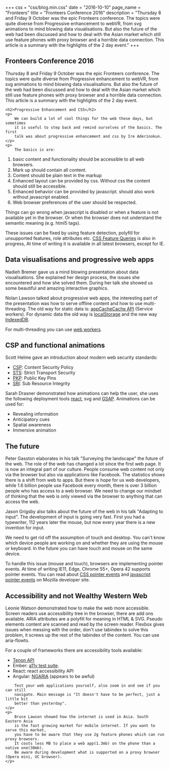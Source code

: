 +++
css = "css/blog.min.css"
date = "2016-10-10"
page_name = "Fronteers"
title = "Fronteers Conference 2016"
description = "Thursday 8 and Friday 9 October was the epic Fronteers conference. The topics were quite diverse from Progressive enhancement to webVR, from svg animations to mind blowing data visualisations. But also the future of the web had been discussed and how to deal with the Asian market which still use feature phones with proxy browser and a horrible data connection. This article is a summary with the highlights of the 2 day event."
+++

<article role="article">
    <h1>Fronteers Conference 2016</h1>
    <p>
        Thursday 8 and Friday 9 October was the epic Fronteers conference.
        The topics were quite diverse from Progressive enhancement to webVR,
        from svg animations to mind blowing data visualisations. But also the
        future of the web had been discussed and how to deal with the Asian market
        which still use feature phones with proxy browser and a horrible data connection.
        This article is a summary with the highlights of the 2 day event.
    </p>

    <h2>Progressive Enhancement and CSS</h2>
    <p>
        We can build a lot of cool things for the web these days, but sometimes
        it is useful to step back and remind ourselves of the basics. The first
        talk was about progressive enhancement and css by Ire Aderinokun.
    </p>
    <p>
        The basics is are:
   </p>
   <ol>
        <li>basic content and functionality should be accessible to all web browsers. </li>
        <li>Mark up should contain all content.</li>
        <li>Content should be plain text in the markup</li>
        <li>Enhanced layout can be provided by css. Without css the content should still be accessible.</li>
        <li>Enhanced behavior can be provided by javascript. should also work without javascript enabled.</li>
        <li>Web browser preferences of the user should be respected.</li>
    </ol>
    <p>
        Things can go wrong when javascript is disabled or when a feature is not
        available yet in the browser. Or when the browser does not understand the
        semantic meaning (e.g. html5 tags).
    </p>
    <p>
        These issues can be fixed by using feature detection, polyfill for unsupported
        features, role attributes etc. <a href="https://developer.mozilla.org/en-US/docs/Web/CSS/@supports">CSS Feature Queries</a>
        is also in progress, At time of writing it is available in all latest browsers, except for IE.
    </p>
    <h2>Data visualisations and progressive web apps</h2>
    <p>
        Nadieh Bremer gave us a mind blowing presentation about data visualisations.
        She explained her design process, the issues she encountered and how she solved
        them. During her talk she showed us some beautiful and amazing interactive graphics.
    </p>
    <p>
        Nolan Lawson talked about progressive web apps, the interesting part of
        the presentation was how to serve offline content and how to use multi-threading.
        The old way for static data is:
        <a href=="https://www.html5rocks.com/en/tutorials/appcache/beginner/">appCache</a?.
        The new way: <a href="https://developers.google.com/web/fundamentals/getting-started/primers/service-workers">Cache API</a> (Service workers). For dynamic data the
        old way is <a href="https://developer.mozilla.org/en-US/docs/Web/API/Web_Storage_API/Using_the_Web_Storage_API">localStorage</a> and the new way <a href="http://blogs.shephertz.com/2014/01/14/html5-learn-how-to-use-indexeddb/">IndexedDB</a>.
    </p>
    <p>
        For multi-threading you can use <a href="http://www.htmlgoodies.com/html5/tutorials/introducing-html-5-web-workers-bringing-multi-threading-to-javascript.html#fbid=bNp9ZTkylph">web workers</a>.
    </p>
    <h2>CSP and functional animations</h2>
    <p>
        Scott Helme gave an introduction about modern web security standards:
    </p>
    <ul>
        <li><a href=""https://developer.mozilla.org/en-US/docs/Web/Security/CSP/Introducing_Content_Security_Policy>CSP</a>: Content Security Policy</li>
        <li><a href="https://developer.mozilla.org/en-US/docs/Web/Security/HTTP_strict_transport_security">STS</a>: Strict Transport Security</li>
        <li><a href="https://developer.mozilla.org/en-US/docs/Web/Security/Public_Key_Pinning">PKP</a>: Public Key Pins</li>
        <li><a href="https://developer.mozilla.org/en-US/docs/Web/Security/Subresource_Integrity">SRI</a>: Sub Resource Integrity</li>
    </ul>
    <p>
        Sarah Drasner demonstrated how animations can help the user, she uses the
        following deployment tools <a href="https://facebook.github.io/react/">react</a>,
        svg and <a href="http://greensock.com/">GSAP</a>. Animations can be used for:
    </p>
    <ul>
        <li>Revealing information</li>
        <li>Anticipatory cues</li>
        <li>Spatial awareness</li>
        <li>Immersive animation</li>
    </ul>
    <h2>The future</h2>
    <p>
        Peter Gasston elaborates in his talk "Surveying the landscape" the future
        of the web. The role of the web has changed a lot since the first web page.
        It is now an integral part of our culture. People consume web content not
        only via the browser but also via applications like Facebook. The
        statistics shows there is a shift from web to apps. But there is
        hope for us web developers, while 1.6 billion people use Facebook every month,
        there is over 3 billion people who has access to a web browser. We
        need to change our mindset of thinking that the web is only viewed via the browser to
        anything that can access the web.
    </p>
    <p>
        Jason Grigsby also talks about the future of the web in his talk "Adapting to input".
        The development of input is going very fast. First you had a typewriter, 112 years
        later the mouse, but now every year there is a new invention for input.
    </p>
    <p>
        We need to get rid off the assumption of touch and desktop. You can't know
        which device people are working on and whether they are using the mouse or
        keyboard. In the future you can have touch and mouse on the same device.
    </p>
    <p>
        To handle this issue (mouse and touch), browsers are implementing pointer events.
        At time of writing IE11, Edge, Chrome 55+, Opera 42 supports pointer events.        
        You can read about <a href="https://developer.mozilla.org/en-US/docs/Web/CSS/pointer-events">CSS pointer events</a>
        and <a href="https://developer.mozilla.org/en-US/docs/Web/API/Pointer_events">javascript pointer events</a> on Mozilla developer site.
    </p>    
    <h2>Accessibility and not Wealthy Western Web</h2>
    <p>
        Leonie Watson demonstrated how to make the web more accessible.
        Screen readers use accessibility tree in the browser, there are
        add ons available. ARIA attributes are a polyfill for meaning in HTML & SVG.
        Pseudo elements content are scanned and read by the screen reader.
        Flexbox gives issues when messing with the order, don't use tabindex to solve
        this problem, it screws up the rest of the tabindex of the content. You can
        use aria-flowto.
    </p>
    <p>
        For a couple of frameworks there are accessibility tools available:        
    </p>
    <ul>
        <li><a href="tenon.io">Tenon API</a></li>
        <li>Ember: <a href="https://github.com/ember-a11y/ember-a11y-testing">a11y test suite</a>.</li>
        <li>React: react accessibility API</li>
        <li>Angular: <a href="https://docs.angularjs.org/guide/accessibility">NGARIA</a> (appears to be awful)</li>
    </ul>
    <p>

        Test your web applications yourself, also zoom in and see if you can still
        navigate. Main message is "It doesn't have to be perfect, just a little bit
        better than yesterday".
    </p>
    <p>
        Bruce Lawson showed how the internet is used in Asia. South Eastern Asia
        is the fast growing market for mobile internet. If you want to serve this market,
        you have to be aware that they use 2g feature phones which can run proxy browsers.        
        It costs less MB to place a web app(1.3mb) on the phone than a native one(30mb).
        Be aware during development what is supported on a proxy browser (Opera mini, UC browser).
    </p>    
</article>
